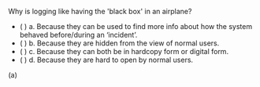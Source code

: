 <panel header="{{ icon_Q_A }} Logging vs blackbox">

Why is logging like having the 'black box' in an airplane?

- ( ) a. Because they can be used to find more info about how the system behaved before/during an ‘incident’.
- ( ) b. Because they are hidden from the view of normal users.
- ( ) c. Because they can both be in hardcopy form or digital form.
- ( ) d. Because they are hard to open by normal users.

<panel type="seamless" header="{{ icon_A }} Answer" minimized>

(a)

</panel>
</panel>
